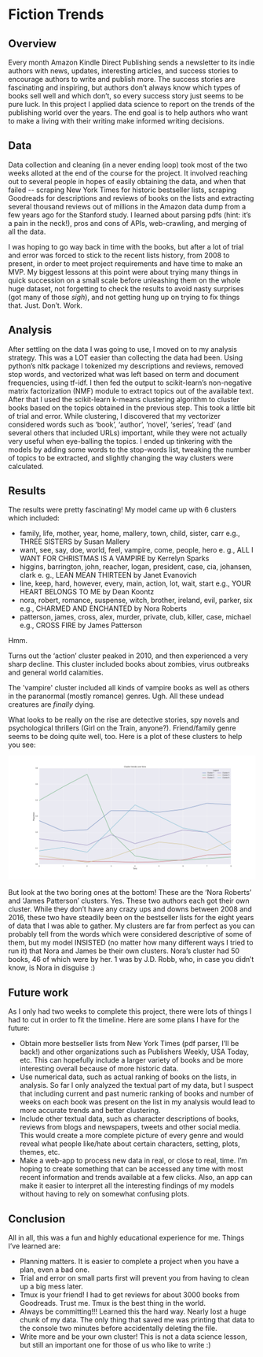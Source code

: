 # Fiction Trends

## Overview
Every month Amazon Kindle Direct Publishing sends a newsletter to its indie authors with news, updates, interesting articles, and success stories to encourage authors to write and publish more. The success stories are fascinating and inspiring, but authors don’t always know which types of books sell well and which don’t, so every success story just seems to be pure luck. In this project I applied data science to report on the trends of the publishing world over the years. The end goal is to help authors who want to make a living with their writing make informed writing decisions.

## Data
Data collection and cleaning (in a never ending loop) took most of the two weeks alloted at the end of the course for the project. It involved reaching out to several people in hopes of easily obtaining the data, and when that failed -- scraping New York Times for historic bestseller lists, scraping Goodreads for descriptions and reviews of books on the lists and extracting several thousand reviews out of millions in the Amazon data dump from a few years ago for the Stanford study. I learned about parsing pdfs (hint: it’s a pain in the neck!), pros and cons of APIs, web-crawling, and merging of all the data.

I was hoping to go way back in time with the books, but after a lot of trial and error was forced to stick to the recent lists history, from 2008 to present, in order to meet project requirements and have time to make an MVP. My biggest lessons at this point were about trying many things in quick succession on a small scale before unleashing them on the whole huge dataset, not forgetting to check the results to avoid nasty surprises (got many of those *sigh*), and not getting hung up on trying to fix things that. Just. Don’t. Work.

## Analysis
After settling on the data I was going to use, I moved on to my analysis strategy. This was a LOT easier than collecting the data had been. Using python’s nltk package I tokenized my descriptions and reviews, removed stop words, and vectorized what was left based on term and document frequencies, using tf-idf. I then fed the output to scikit-learn’s non-negative matrix factorization (NMF) module to extract topics out of the available text. After that I used the scikit-learn k-means clustering algorithm to cluster books based on the topics obtained in the previous step.
This took a little bit of trial and error. While clustering, I discovered that my vectorizer considered words such as ‘book’, ‘author’, ‘novel’, ‘series’, ‘read’ (and several others that included URLs) important, while they were not actually very useful when eye-balling the topics. I ended up tinkering with the models by adding some words to the stop-words list, tweaking the number of topics to be extracted, and slightly changing the way clusters were calculated.

## Results
The results were pretty fascinating! My model came up with 6 clusters which included:
* family, life, mother, year, home, mallery,  town, child, sister, carr
    	e.g., THREE SISTERS by Susan Mallery
* want, see, say, doe, world, feel, vampire, come, people, hero
    	e. g., ALL I WANT FOR CHRISTMAS IS A VAMPIRE by Kerrelyn Sparks
* higgins, barrington, john, reacher, logan, president, case, cia, johansen, clark
    	e. g., LEAN MEAN THIRTEEN by Janet Evanovich
* line, keep, hard, however, every, main, action, lot, wait, start
    	e.g., YOUR HEART BELONGS TO ME by Dean Koontz
* nora, robert, romance, suspense, witch, brother, ireland, evil, parker, six     
     	e.g., CHARMED AND ENCHANTED by Nora Roberts
* patterson, james, cross, alex, murder, private, club, killer, case, michael    
    	e.g., CROSS FIRE by James Patterson

Hmm.

Turns out the ‘action’ cluster peaked in 2010, and then experienced a very sharp decline. This cluster included books about zombies, virus outbreaks and general world calamities.

The 'vampire' cluster included all kinds of vampire books as well as others in the paranormal (mostly romance) genres. Ugh. All these undead creatures are *finally* dying.

What looks to be really on the rise are detective stories, spy novels and psychological thrillers (Girl on the Train, anyone?). Friend/family genre seems to be doing quite well, too.
Here is a plot of these clusters to help you see:

![Clusters](/plots/Clusters.png)

But look at the two boring ones at the bottom! These are the ‘Nora Roberts’ and ‘James Patterson’ clusters. Yes. These two authors each got their own cluster. While they don’t have any crazy ups and downs between 2008 and 2016, these two have steadily been on the bestseller lists for the eight years of data that I was able to gather. My clusters are far from perfect as you can probably tell from the words which were considered descriptive of some of them, but my model INSISTED (no matter how many different ways I tried to run it) that Nora and James be their own clusters. Nora’s cluster had 50 books, 46 of which were by her. 1 was by J.D. Robb, who, in case you didn’t know, is Nora in disguise :)

## Future work
As I only had two weeks to complete this project, there were lots of things I had to cut in order to fit the timeline. Here are some plans I have for the future:
* Obtain more bestseller lists from New York Times (pdf parser, I’ll be back!) and other organizations such as Publishers Weekly, USA Today, etc. This can hopefully include a larger variety of books and be more interesting overall because of more historic data.
* Use numerical data, such as actual ranking of books on the lists, in analysis. So far I only analyzed the textual part of my data, but I suspect that including current and past numeric ranking of books and number of weeks on each book was present on the list in my analysis would lead to more accurate trends and better clustering.
* Include other textual data, such as character descriptions of books, reviews from blogs and newspapers, tweets and other social media. This would create a more complete picture of every genre and would reveal what people like/hate about certain characters, setting, plots, themes, etc.
* Make a web-app to process new data in real, or close to real, time. I’m hoping to create something that can be accessed any time with most recent information and trends available at a few clicks. Also, an app can make it easier to interpret all the interesting findings of my models without having to rely on somewhat confusing plots.

## Conclusion
All in all, this was a fun and highly educational experience for me. Things I’ve learned are:
* Planning matters. It is easier to complete a project when you have a plan, even a bad one.
* Trial and error on small parts first will prevent you from having to clean up a big mess later.
* Tmux is your friend! I had to get reviews for about 3000 books from Goodreads. Trust me. Tmux is the best thing in the world.
* Always be committing!!! Learned this the hard way. Nearly lost a huge chunk of my data. The only thing that saved me was printing that data to the console two minutes before accidentally deleting the file.
* Write more and be your own cluster! This is not a data science lesson, but still an important one for those of us who like to write :)
